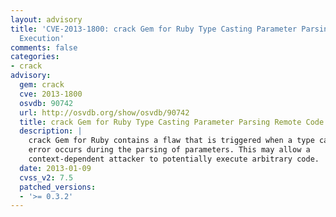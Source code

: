 ```yaml
---
layout: advisory
title: 'CVE-2013-1800: crack Gem for Ruby Type Casting Parameter Parsing Remote Code
  Execution'
comments: false
categories:
- crack
advisory:
  gem: crack
  cve: 2013-1800
  osvdb: 90742
  url: http://osvdb.org/show/osvdb/90742
  title: crack Gem for Ruby Type Casting Parameter Parsing Remote Code Execution
  description: |
    crack Gem for Ruby contains a flaw that is triggered when a type casting
    error occurs during the parsing of parameters. This may allow a
    context-dependent attacker to potentially execute arbitrary code.
  date: 2013-01-09
  cvss_v2: 7.5
  patched_versions:
  - '>= 0.3.2'
---
```

